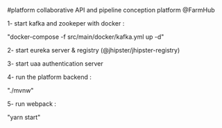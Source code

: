 #platform
collaborative API and pipeline conception platform @FarmHub

1- start kafka and zookeper with docker :

"docker-compose -f src/main/docker/kafka.yml up -d"

2- start eureka server & registry (@jhipster/jhipster-registry)

3- start uaa authentication server

4- run the platform backend :

"./mvnw"

5- run webpack :

"yarn start"
